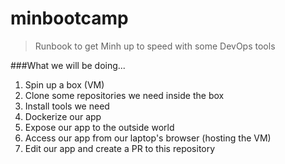 # minbootcamp
> Runbook to get Minh up to speed with some DevOps tools 

###What we will be doing...
1. Spin up a box (VM)
2. Clone some repositories we need inside the box
3. Install tools we need 
4. Dockerize our app
5. Expose our app to the outside world
6. Access our app from our laptop's browser (hosting the VM)
7. Edit our app and create a PR to this repository
